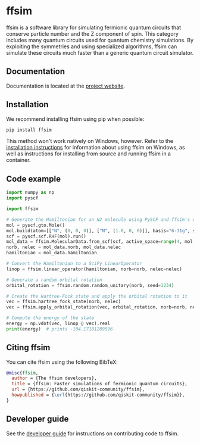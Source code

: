 # ffsim

<!-- start introduction -->

ffsim is a software library for simulating fermionic quantum circuits that conserve particle number and the Z component of spin. This category includes many quantum circuits used for quantum chemistry simulations. By exploiting the symmetries and using specialized algorithms, ffsim can simulate these circuits much faster than a generic quantum circuit simulator.

<!-- end introduction -->

## Documentation

Documentation is located at the [project website](https://qiskit-community.github.io/ffsim/).

## Installation

<!-- start installation -->

We recommend installing ffsim using pip when possible:

```bash
pip install ffsim
```

This method won't work natively on Windows, however. Refer to the [installation instructions](https://qiskit-community.github.io/ffsim/install.html) for information about using ffsim on Windows, as well as instructions for installing from source and running ffsim in a container.

<!-- end installation -->

## Code example

<!-- start code-example -->

```python
import numpy as np
import pyscf

import ffsim

# Generate the Hamiltonian for an N2 molecule using PySCF and ffsim's wrapper for it
mol = pyscf.gto.Mole()
mol.build(atom=[["N", (0, 0, 0)], ["N", (1.0, 0, 0)]], basis="6-31g", symmetry="Dooh")
scf = pyscf.scf.RHF(mol).run()
mol_data = ffsim.MolecularData.from_scf(scf, active_space=range(4, mol.nao_nr()))
norb, nelec = mol_data.norb, mol_data.nelec
hamiltonian = mol_data.hamiltonian

# Convert the Hamiltonian to a SciPy LinearOperator
linop = ffsim.linear_operator(hamiltonian, norb=norb, nelec=nelec)

# Generate a random orbital rotation
orbital_rotation = ffsim.random.random_unitary(norb, seed=1234)

# Create the Hartree-Fock state and apply the orbital rotation to it
vec = ffsim.hartree_fock_state(norb, nelec)
vec = ffsim.apply_orbital_rotation(vec, orbital_rotation, norb=norb, nelec=nelec)

# Compute the energy of the state
energy = np.vdot(vec, linop @ vec).real
print(energy)  # prints -104.17181289596
```

<!-- end code-example -->

## Citing ffsim

<!-- start citing -->

You can cite ffsim using the following BibTeX:

```bibtex
@misc{ffsim,
  author = {The ffsim developers},
  title = {ffsim: Faster simulations of fermionic quantum circuits},
  url = {https://github.com/qiskit-community/ffsim},
  howpublished = {\url{https://github.com/qiskit-community/ffsim}},
}
```

<!-- end citing -->

## Developer guide

See the [developer guide](https://github.com/qiskit-community/ffsim/blob/main/CONTRIBUTING.md) for instructions on contributing code to ffsim.
